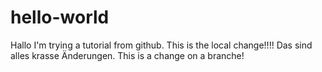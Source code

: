 # hello-world

Hallo I'm trying a tutorial from github.
This is the local change!!!!
Das sind alles krasse Änderungen.
This is a change on a branche!

